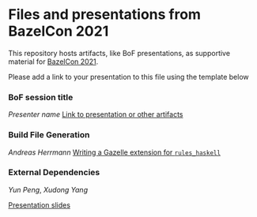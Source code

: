 # Files and presentations from BazelCon 2021

This repository hosts artifacts, like BoF presentations, as supportive material for 
[BazelCon 2021](https://opensourcelive.withgoogle.com/events/bazelcon2021).

Please add a link to your presentation to this file using the template below

### BoF session title 
*Presenter name*
[Link to presentation or other artifacts](https:/...)

### Build File Generation

*Andreas Herrmann*
[Writing a Gazelle extension for `rules_haskell`](https://docs.google.com/presentation/d/1cUgbtPeDOSpI2o_21R2dQnPDPX0L2Hn4aaY1c6lm--w/edit?usp=sharing)

### External Dependencies

*Yun Peng*, *Xudong Yang*

[Presentation slides](https://docs.google.com/presentation/d/19LHXd9ZovsS5c_tYbYE9zAiTzMq347C73t2ND_TIMSQ/edit?resourcekey=0-JbabSWK25g48B8LXZbl8jA)

